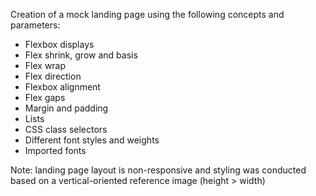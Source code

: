 Creation of a mock landing page using the following concepts and parameters:

- Flexbox displays
- Flex shrink, grow and basis
- Flex wrap
- Flex direction
- Flexbox alignment
- Flex gaps
- Margin and padding
- Lists
- CSS class selectors
- Different font styles and weights
- Imported fonts

Note: landing page layout is non-responsive and styling was conducted based on a vertical-oriented reference image (height > width)